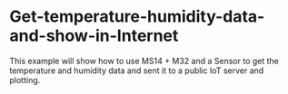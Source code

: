 # Get-temperature-humidity-data-and-show-in-Internet
This example will show how to use MS14 + M32 and a Sensor to get the temperature and humidity data and sent it to a public IoT server and plotting. 
